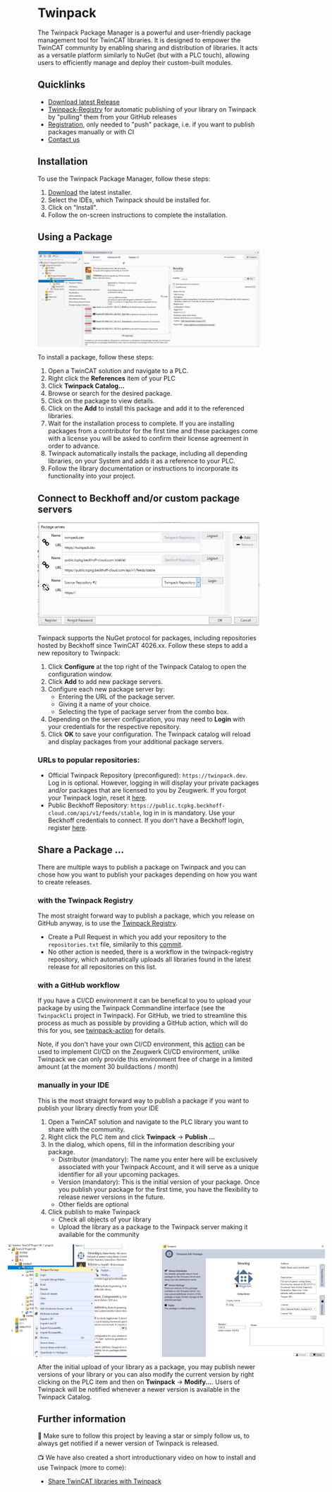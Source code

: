 # Twinpack 

The Twinpack Package Manager is a powerful and user-friendly package management tool for TwinCAT libraries. It is designed to empower the TwinCAT community by enabling sharing and distribution of libraries. It acts as a versatile platform similarly to NuGet (but with a PLC touch), allowing users to efficiently manage and deploy their custom-built modules.

## Quicklinks
- [Download latest Release](https://github.com/Zeugwerk/Twinpack/releases/latest)
- [Twinpack-Registry](https://github.com/Zeugwerk/Twinpack-Registry) for automatic publishing of your library on Twinpack by "pulling" them from your GitHub releases
- [Registration](https://zeugwerk.dev/wp-login.php?action=register), only needed to "push" package, i.e. if you want to publish packages manually or with CI
- [Contact us](mailto:info@zeugwerk.at)

## Installation

To use the Twinpack Package Manager, follow these steps:

1. [Download](https://github.com/Zeugwerk/Twinpack/releases/latest) the latest installer.
2. Select the IDEs, which Twinpack should be installed for.
3. Click on "Install".
4. Follow the on-screen instructions to complete the installation.

## Using a Package

<div style="display: flex; justify-content: space-between;">
<img src="/images/twinpack_catalog.png"/>
</div>


To install a package, follow these steps:

1. Open a TwinCAT solution and navigate to a PLC.
2. Right click the **References** item of your PLC
3. Click **Twinpack Catalog...**
4. Browse or search for the desired package.
5. Click on the package to view details.
6. Click on the **Add** to install this package and add it to the referenced libraries.
7. Wait for the installation process to complete. If you are installing packages from a contributor for the first time and these packages come with a license you will be asked to confirm their license agreement in order to advance.
8. Twinpack automatically installs the package, including all depending libraries, on your System and adds it as a reference to your PLC.
9. Follow the library documentation or instructions to incorporate its functionality into your project.

## Connect to Beckhoff and/or custom package servers

<p float="left">
<img src="/images/twinpack_package_servers.png" />
</p>

Twinpack supports the NuGet protocol for packages, including repositories hosted by Beckhoff since TwinCAT 4026.xx. Follow these steps to add a new repository to Twinpack:

1. Click **Configure** at the top right of the Twinpack Catalog to open the configuration window.
2. Click **Add** to add new package servers.
3. Configure each new package server by:
   - Entering the URL of the package server.
   - Giving it a name of your choice.
   - Selecting the type of package server from the combo box.
4. Depending on the server configuration, you may need to **Login** with your credentials for the respective repository.
5. Click **OK** to save your configuration. The Twinpack catalog will reload and display packages from your additional package servers.

### URLs to popular repositories:

- Official Twinpack Repository (preconfigured): `https://twinpack.dev`. Log in is optional. However, logging in will display your private packages and/or packages that are licensed to you by Zeugwerk. If you forgot your Twinpack login, reset it [here](https://zeugwerk.dev/wp-login.php?action=lostpassword).
- Public Beckhoff Repository: `https://public.tcpkg.beckhoff-cloud.com/api/v1/feeds/stable`, log in in is mandatory. Use your Beckhoff credentials to connect. If you don't have a Beckhoff login, register [here](https://www.beckhoff.com/en-en/mybeckhoff-registration/index.aspx).


## Share a Package ...

There are multiple ways to publish a package on Twinpack and you can chose how you want to publish your packages depending on how you want to create releases.


### with the Twinpack Registry

The most straight forward way to publish a package, which you release on GitHub anyway, is to use the [Twinpack Registry](https://github.com/Zeugwerk/Twinpack-Registry).

- Create a Pull Request in which you add your repository to the `repositories.txt` file, similarily to this [commit](https://github.com/Zeugwerk/Twinpack-Registry/commit/ecafd41cbc2c97f647bd4512a14d69293f5cc82f).
- No other action is needed, there is a workflow in the twinpack-registry repository, which automatically uploads all libraries found in the latest release for all repositories on this list.



### with a GitHub workflow

If you have a CI/CD environment it can be benefical to you to upload your package by using the Twinpack Commandline interface (see the `TwinpackCli` project in Twinpack). For GitHub, we tried to streamline this process as much as possible by providing a GitHub action, which will do this for you, see [twinpack-action](https://github.com/Zeugwerk/twinpack-action) for details.

Note, if you don't have your own CI/CD environment, this [action](https://github.com/Zeugwerk/zkbuild-action) can be used to implement CI/CD on the Zeugwerk CI/CD environment, unlike Twinpack we can only provide this environment free of charge in a limited amount (at the moment 30 buildactions / month)


### manually in your IDE

This is the most straight forward way to publish a package if you want to publish your library directly from your IDE

1. Open a TwinCAT solution and navigate to the PLC library you want to share with the community.
2. Right click the PLC item and click **Twinpack** -> **Publish ...**
3. In the dialog, which opens, fill in the information describing your package.
   - Distributor (mandatory): The name you enter here will be exclusively associated with your Twinpack Account, and it will serve as a unique identifier for all your upcoming packages.
   - Version (mandatory): This is the initial version of your package. Once you publish your package for the first time, you have the flexibility to release newer versions in the future.
   - Other fields are optional
4. Click publish to make Twinpack
   - Check all objects of your library
   - Upload the library as a package to the Twinpack server making it available for the community

<div style="display: flex; justify-content: center;">
<img src="/images/twinpack_contextmenu2.png" width="270" hspace="80" />   
<img src="/images/twinpack_publish.png" width="370" />
</div>

After the initial upload of your library as a package, you may publish newer versions of your library or you can also modify the current version by right clicking on the PLC item and then on **Twinpack** -> **Modify...**. Users of Twinpack will be notified whenever a newer version is available in the Twinpack Catalog.


## Further information

🌟 Make sure to follow this project by leaving a star or simply follow us, to always get notified if a newer version of Twinpack is released.

📺 We have also created a short introductionary video on how to install and use Twinpack (more to come):
- [Share TwinCAT libraries with Twinpack](https://youtu.be/xvJG9BRN610?si=RMMIPcdtMAoHkyGW)
